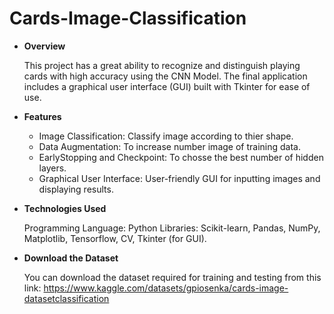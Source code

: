 # **Cards-Image-Classification**

* **Overview**

	This project has a great ability to recognize and distinguish playing cards with high accuracy using the CNN Model. The final application includes a graphical user interface (GUI) built with Tkinter for ease of use.

* **Features**

	- Image Classification: Classify image according to thier shape.
	- Data Augmentation: To increase number image of training data.
	- EarlyStopping and Checkpoint: To chosse the best number of hidden layers. 
	- Graphical User Interface: User-friendly GUI for inputting images and displaying results.

* **Technologies Used**

	Programming Language: Python Libraries: Scikit-learn, Pandas, NumPy, Matplotlib, Tensorflow, CV, Tkinter (for GUI).

* **Download the Dataset**

	You can download the dataset required for training and testing from this link: https://www.kaggle.com/datasets/gpiosenka/cards-image-datasetclassification
